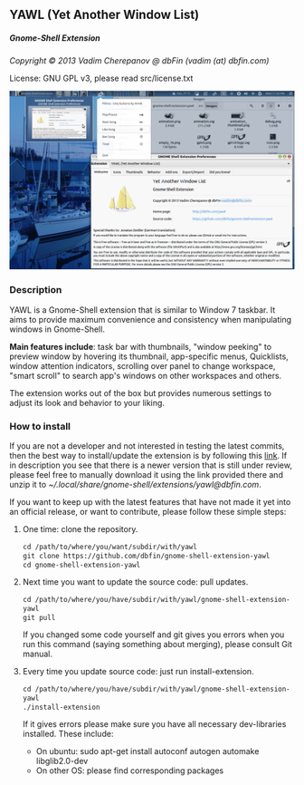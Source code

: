## YAWL (Yet Another Window List)

##### Gnome-Shell Extension

_Copyright © 2013 Vadim Cherepanov @ dbFin (vadim (at) dbfin.com)_

License: GNU GPL v3, please read src/license.txt

 ![ ](src/screenshot.png?raw=true)
 
### Description
 
YAWL is a Gnome-Shell extension that is similar to Window 7 taskbar. It aims to provide maximum convenience and consistency when manipulating windows in Gnome-Shell.

**Main features include**: task bar with thumbnails, "window peeking" to preview window by hovering its thumbnail, app-specific menus, Quicklists, window attention indicators, scrolling over panel to change workspace, "smart scroll" to search app's windows on other workspaces and others.

The extension works out of the box but provides numerous settings to adjust its look and behavior to your liking.

### How to install

If you are not a developer and not interested in testing the latest commits, then the best way to install/update the extension is by following this <a href="https://extensions.gnome.org/extension/674/yawl-yet-another-window-list/" target="_blank" title="YAWL on extensions.gnome.org">link</a>. If in description you see that there is a newer version that is still under review, please feel free to manually download it using the link provided there and unzip it to _~/.local/share/gnome-shell/extensions/yawl@dbfin.com_.

If you want to keep up with the latest features that have not made it yet into an official release, or want to contribute, please follow these simple steps:

1.  One time: clone the repository.

        cd /path/to/where/you/want/subdir/with/yawl
        git clone https://github.com/dbfin/gnome-shell-extension-yawl
        cd gnome-shell-extension-yawl

1.  Next time you want to update the source code: pull updates.

        cd /path/to/where/you/have/subdir/with/yawl/gnome-shell-extension-yawl
        git pull

    If you changed some code yourself and git gives you errors when you run this command (saying something about merging), please consult Git manual.

1.  Every time you update source code: just run install-extension.

        cd /path/to/where/you/have/subdir/with/yawl/gnome-shell-extension-yawl
        ./install-extension

    If it gives errors please make sure you have all necessary dev-libraries installed. These include:

    * On ubuntu: sudo apt-get install autoconf autogen automake libglib2.0-dev
    * On other OS: please find corresponding packages

